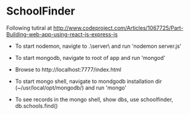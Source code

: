 # SchoolFinder

Following tutiral at http://www.codeproject.com/Articles/1067725/Part-Building-web-app-using-react-js-express-js

* To start nodemon, navigte to .\server\ and run 'nodemon server.js'

* To start mongodb, navigate to root of app and run 'mongod'

* Browse to http://localhost:7777/index.html

* To start mongo shell, navigate to mondgodb installation dir (~/usr/local/opt/mongodb/) and run 'mongo'

* To see records in the mongo shell, show dbs, use schoolfinder, db.schools.find()

